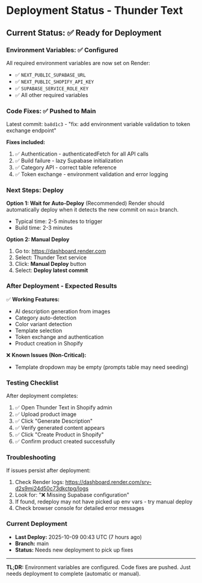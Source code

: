 # Deployment Status - Thunder Text

## Current Status: ✅ Ready for Deployment

### Environment Variables: ✅ Configured
All required environment variables are now set on Render:
- ✅ `NEXT_PUBLIC_SUPABASE_URL`
- ✅ `NEXT_PUBLIC_SHOPIFY_API_KEY`
- ✅ `SUPABASE_SERVICE_ROLE_KEY`
- ✅ All other required variables

### Code Fixes: ✅ Pushed to Main
Latest commit: `ba8d1c3` - "fix: add environment variable validation to token exchange endpoint"

**Fixes included:**
1. ✅ Authentication - authenticatedFetch for all API calls
2. ✅ Build failure - lazy Supabase initialization
3. ✅ Category API - correct table reference
4. ✅ Token exchange - environment validation and error logging

### Next Steps: Deploy

**Option 1: Wait for Auto-Deploy** (Recommended)
Render should automatically deploy when it detects the new commit on `main` branch.
- Typical time: 2-5 minutes to trigger
- Build time: 2-3 minutes

**Option 2: Manual Deploy**
1. Go to: https://dashboard.render.com
2. Select: Thunder Text service
3. Click: **Manual Deploy** button
4. Select: **Deploy latest commit**

### After Deployment - Expected Results

✅ **Working Features:**
- AI description generation from images
- Category auto-detection
- Color variant detection
- Template selection
- Token exchange and authentication
- Product creation in Shopify

❌ **Known Issues (Non-Critical):**
- Template dropdown may be empty (prompts table may need seeding)

### Testing Checklist

After deployment completes:
1. ✅ Open Thunder Text in Shopify admin
2. ✅ Upload product image
3. ✅ Click "Generate Description"
4. ✅ Verify generated content appears
5. ✅ Click "Create Product in Shopify"
6. ✅ Confirm product created successfully

### Troubleshooting

If issues persist after deployment:
1. Check Render logs: https://dashboard.render.com/srv-d2s9mi24d50c73dkctpg/logs
2. Look for: "❌ Missing Supabase configuration"
3. If found, redeploy may not have picked up env vars - try manual deploy
4. Check browser console for detailed error messages

### Current Deployment
- **Last Deploy:** 2025-10-09 00:43 UTC (7 hours ago)
- **Branch:** main
- **Status:** Needs new deployment to pick up fixes

---

**TL;DR:** Environment variables are configured. Code fixes are pushed. Just needs deployment to complete (automatic or manual).
